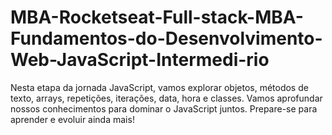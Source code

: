 # MBA-Rocketseat-Full-stack-MBA-Fundamentos-do-Desenvolvimento-Web-JavaScript-Intermedi-rio
Nesta etapa da jornada JavaScript, vamos explorar objetos, métodos de texto, arrays, repetições, iterações, data, hora e classes. Vamos aprofundar nossos conhecimentos para dominar o JavaScript juntos. Prepare-se para aprender e evoluir ainda mais!

